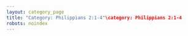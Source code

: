 ```yaml
---
layout: category_page
title: "Category: Philippians 2:1-4"\category: Philippians 2:1-4
robots: noindex
---
```

